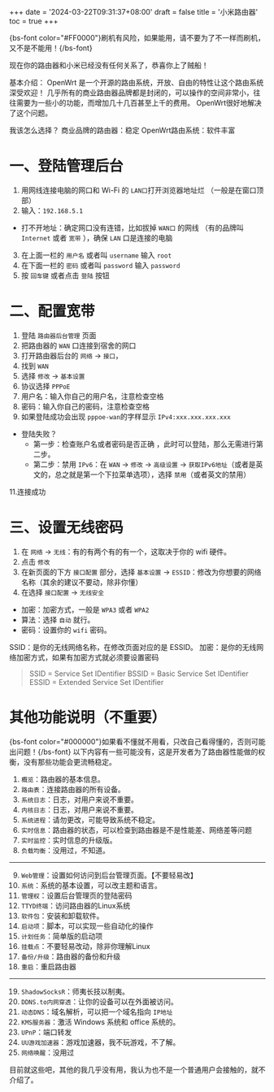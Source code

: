 +++
date = '2024-03-22T09:31:37+08:00'
draft = false
title = '小米路由器'
toc = true
+++

{bs-font color="#FF0000"}刷机有风险，如果能用，请不要为了不一样而刷机，又不是不能用！{/bs-font}

现在你的路由器和小米已经没有任何关系了，恭喜你上了贼船！

基本介绍：
OpenWrt 是一个开源的路由系统，开放、自由的特性让这个路由系统深受欢迎！
几乎所有的商业路由器品牌都是封闭的，可以操作的空间非常小，往往需要为一些小的功能，而增加几十几百甚至上千的费用。 OpenWrt很好地解决了这个问题。

我该怎么选择？
商业品牌的路由器：稳定
OpenWrt路由系统：软件丰富


# 一、登陆管理后台

1. 用网线连接电脑的网口和 Wi-Fi 的 `LAN口`打开浏览器地址烂 （一般是在窗口顶部）
2. 输入：`192.168.5.1`
  - 打不开地址：确定网口没有连错，比如拔掉 `WAN口` 的网线 （有的品牌叫 `Internet` 或者 `宽带` ），确保 `LAN` 口是连接的电脑
3. 在上面一栏的 `用户名` 或者叫 `username` 输入 `root`
4. 在下面一栏的 `密码` 或者叫 `password` 输入 `password`
5. 按 `回车键` 或者点击 `登陆` 按钮

# 二、配置宽带

1. 登陆 `路由器后台管理` 页面
2. 把路由器的 `WAN` 口连接到宿舍的网口
3. 打开路由器后台的 `网络` -> `接口`，
4. 找到 `WAN`
5. 选择 `修改` -> `基本设置`
6. 协议选择 `PPPoE`
7. 用户名：输入你自己的用户名，注意检查空格
8. 密码：输入你自己的密码，注意检查空格
9. 如果登陆成功会出现 `pppoe-wan`的字样显示 `IPv4:xxx.xxx.xxx.xxx`
 - 登陆失败？
	 - 第一步：检查账户名或者密码是否正确 ，此时可以登陆，那么无需进行第二步。
	 - 第二步：禁用 `IPv6`：在 `WAN` -> `修改` -> `高级设置` -> `获取IPv6地址`（或者是英文的，总之就是第一个下拉菜单选项），选择 `禁用`（或者英文的禁用）

11.连接成功


# 三、设置无线密码

1. 在 `网络` -> `无线`：有的有两个有的有一个，这取决于你的 wifi 硬件。
2. 点击 `修改`
3. 在新页面的下方 `接口配置` 部分，选择 `基本设置` -> `ESSID`：修改为你想要的网络名称（其余的建议不要动，除非你懂）
4. 在选择 `接口配置` -> `无线安全`
  - 加密：加密方式，一般是 `WPA3` 或者 `WPA2`
  - 算法：选择 `自动` 就行。
  - 密码：设置你的 `wifi` 密码。

SSID：是你的无线网络名称，在修改页面对应的是 ESSID。
加密：是你的无线网络加密方式，如果有加密方式就必须要设置密码

> SSID = Service Set IDentifier
> BSSID = Basic Service Set IDentifier
> ESSID = Extended Service Set IDentifier

# 其他功能说明（不重要）

{bs-font color="#000000"}如果看不懂就不用看，只改自己看得懂的，否则可能出问题！{/bs-font}
以下内容有一些可能没有，这是开发者为了路由器性能做的权衡，没有那些功能会更流畅稳定。
1. `概览`：路由器的基本信息。
2. `路由表`：连接路由器的所有设备。
3. `系统日志`：日志，对用户来说不重要。
4. `内核日志`：日志，对用户来说不重要。
5. `系统进程`：请勿更改，可能导致系统不稳定。
6. `实时信息`：路由器的状态，可以检查到路由器是不是性能差、网络差等问题
7. `实时监控`：实时信息的升级版。
8. `负载均衡`：没用过，不知道。

----

9. `Web管理`：设置如何访问到后台管理页面。【不要轻易改】
10. `系统`：系统的基本设置，可以改主题和语言。
11. `管理权`：设置后台管理页的登陆密码
12. `TTYD终端`：访问路由器的Linux系统
13.  `软件包`：安装和卸载软件。
14.  `启动项`：脚本，可以实现一些自动化的操作
15.  `计划任务`：简单版的启动项
16.  `挂载点`：不要轻易改动，除非你理解Linux
17.  `备份/升级`：路由器的备份和升级
18.  `重启`：重启路由器

----


19. `ShadowSocksR`：师夷长技以制夷。
20. `DDNS.to内网穿透`：让你的设备可以在外面被访问。
21. `动态DNS`：域名解析，可以把一个域名指向 `IP地址`
22. `KMS服务器`：激活 Windows 系统和 office 系统的。
23. `UPnP`：端口转发
24. `UU游戏加速器`：游戏加速器，我不玩游戏，不了解。
25. `网络唤醒`：没用过

目前就这些吧，其他的我几乎没有用，我认为也不是一个普通用户会接触的，就不介绍了。
